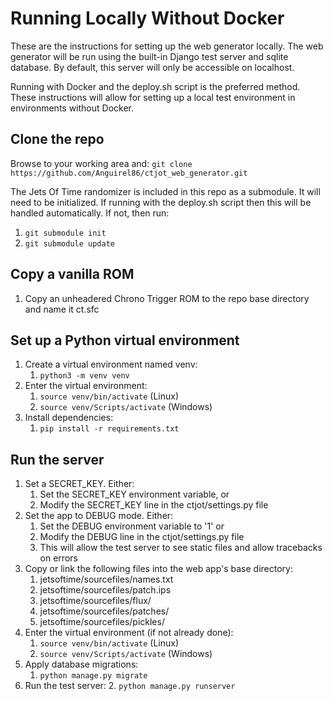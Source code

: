 # Running Locally Without Docker
These are the instructions for setting up the web generator locally.
The web generator will be run using the built-in Django test server and sqlite database.  By default,
this server will only be accessible on localhost.

Running with Docker and the deploy.sh script is the preferred method.  These instructions will 
allow for setting up a local test environment in environments without Docker.

## Clone the repo
Browse to your working area and:
`git clone https://github.com/Anguirel86/ctjot_web_generator.git`

The Jets Of Time randomizer is included in this repo as a submodule.  It will need to be initialized.
If running with the deploy.sh script then this will be handled automatically.  If not, then run:
 1. `git submodule init`
 2. `git submodule update`

## Copy a vanilla ROM
 1. Copy an unheadered Chrono Trigger ROM to the repo base directory and name it ct.sfc

## Set up a Python virtual environment

 1. Create a virtual environment named venv:
    1. `python3 -m venv venv`
 2. Enter the virtual environment:
    1. `source venv/bin/activate` (Linux)
    2. `source venv/Scripts/activate` (Windows)
 3. Install dependencies:
    1. `pip install -r requirements.txt`

## Run the server

 1. Set a SECRET_KEY.  Either:
    1. Set the SECRET_KEY environment variable, or
    2. Modify the SECRET_KEY line in the ctjot/settings.py file
 2. Set the app to DEBUG mode.  Either:
    1. Set the DEBUG environment variable to '1' or
    2. Modify the DEBUG line in the ctjot/settings.py file
    3. This will allow the test server to see static files and allow tracebacks on errors
 3. Copy or link the following files into the web app's base directory:
    1. jetsoftime/sourcefiles/names.txt
    2. jetsoftime/sourcefiles/patch.ips
    3. jetsoftime/sourcefiles/flux/
    4. jetsoftime/sourcefiles/patches/
    5. jetsoftime/sourcefiles/pickles/
 4. Enter the virtual environment (if not already done):
    1. `source venv/bin/activate` (Linux)
    2. `source venv/Scripts/activate` (Windows)
 5. Apply database migrations:
    1. `python manage.py migrate`
 6. Run the test server:
    2. `python manage.py runserver`
    
